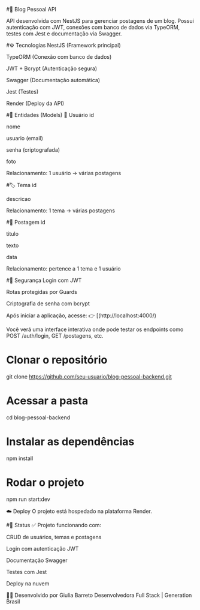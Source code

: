 #📝 Blog Pessoal API





API desenvolvida com NestJS para gerenciar postagens de um blog. Possui autenticação com JWT, conexões com banco de dados via TypeORM, testes com Jest e documentação via Swagger.

#⚙️ Tecnologias
NestJS (Framework principal)

TypeORM (Conexão com banco de dados)

JWT + Bcrypt (Autenticação segura)

Swagger (Documentação automática)

Jest (Testes)

Render (Deploy da API)


#🧩 Entidades (Models)
👤 Usuário
id

nome 

usuario (email)

senha (criptografada)

foto

Relacionamento: 1 usuário → várias postagens

#🏷️ Tema
id

descricao

Relacionamento: 1 tema → várias postagens

#📝 Postagem
id

titulo

texto

data

Relacionamento: pertence a 1 tema e 1 usuário


#🔐 Segurança
Login com JWT

Rotas protegidas por Guards

Criptografia de senha com bcrypt

Após iniciar a aplicação, acesse:
👉 [(http://localhost:4000/)

Você verá uma interface interativa onde pode testar os endpoints como POST /auth/login, GET /postagens, etc.

# Clonar o repositório
git clone https://github.com/seu-usuario/blog-pessoal-backend.git

# Acessar a pasta
cd blog-pessoal-backend

# Instalar as dependências
npm install

# Rodar o projeto
npm run start:dev

☁️ Deploy
O projeto está hospedado na plataforma Render.

#📌 Status
✅ Projeto funcionando com:

CRUD de usuários, temas e postagens

Login com autenticação JWT

Documentação Swagger

Testes com Jest

Deploy na nuvem

👩‍💻 Desenvolvido por
Giulia Barreto
Desenvolvedora Full Stack | Generation Brasil
